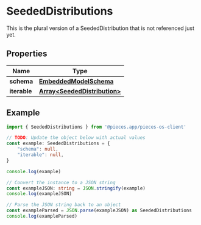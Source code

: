 
# SeededDistributions

This is the plural version of a SeededDistribution that is not referenced just yet.

## Properties

Name | Type
------------ | -------------
**schema** | [**EmbeddedModelSchema**](EmbeddedModelSchema)
**iterable** | [**Array&lt;SeededDistribution&gt;**](SeededDistribution)

## Example

```typescript
import { SeededDistributions } from '@pieces.app/pieces-os-client'

// TODO: Update the object below with actual values
const example: SeededDistributions = {
    "schema": null,
    "iterable": null,
}

console.log(example)

// Convert the instance to a JSON string
const exampleJSON: string = JSON.stringify(example)
console.log(exampleJSON)

// Parse the JSON string back to an object
const exampleParsed = JSON.parse(exampleJSON) as SeededDistributions
console.log(exampleParsed)
```


